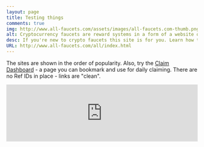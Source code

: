 ```yaml
---
layout: page
title: Testing things
comments: true
img: http://www.all-faucets.com/assets/images/all-faucets.com-thumb.png
alt: Cryptocurrency faucets are reward systems in a form of a website or an app that dispense free coins.
desc: If you're new to crypto faucets this site is for you. Learn how to maximize the value of your time and effort while claiming from free bitcoin faucet sites.
URL: http://www.all-faucets.com/all/index.html
---
```

<link rel="stylesheet" href="https://cdnjs.cloudflare.com/ajax/libs/normalize/5.0.0/normalize.min.css">

The sites are shown in the order of popularity. Also, try the <a href="http://www.all-faucets.com/dashboard.html">Claim Dashboard</a> - a page you can bookmark and use for daily claiming. There are no Ref IDs in place - links are "clean".

<iframe src='https://allfaucets.freeflarum.com/d/7-bitcoinsfor-me' style='width:100%; border:0px; padding:0; overflow:hidden' allowtransparency='true'></iframe>
